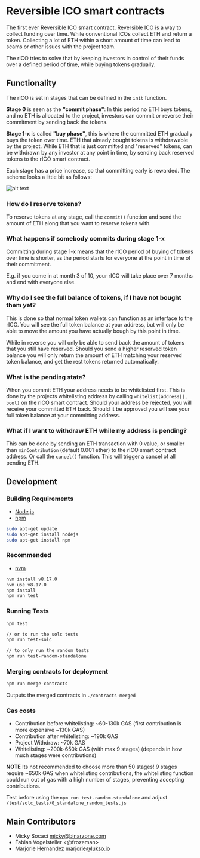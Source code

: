 # Reversible ICO smart contracts

The first ever Reversible ICO smart contract.
Reversible ICO is a way to collect funding over time. While conventional ICOs collect ETH and return a token. Collecting a lot of ETH within a short amount of time can lead to scams or other issues with the project team.

The rICO tries to solve that by keeping investors in control of their funds over a defined period of time, while buying tokens gradually.

## Functionality

The rICO is set in stages that can be defined in the `init` function.

**Stage 0** is seen as the **"commit phase"**: In this period no ETH buys tokens, and no ETH is allocated to the project, 
investors can commit or reverse their commitment by sending back the tokens.

**Stage 1-x** is called **"buy phase"**, this is where the committed ETH gradually buys the token over time. 
ETH that already bought tokens is withdrawable by the project. 
While ETH that is just committed and "reserved" tokens, can be withdrawn by any investor at any point in time, 
by sending back reserved tokens to the rICO smart contract.

Each stage has a price increase, so that committing early is rewarded.
The scheme looks a little bit as follows:

![alt text](https://github.com/lukso-network/rICO-smart-contracts/raw/master/rICO-diagram.png "rICO Diagram")

### How do I reserve tokens?

To reserve tokens at any stage, call the `commit()` function and send the amount of ETH along that you want to reserve tokens with.

### What happens if somebody commits during stage 1-x

Committing during stage 1-x means that the rICO period of buying of tokens over time is shorter, 
as the period starts for everyone at the point in time of their commitment.

E.g. if you come in at month 3 of 10, your rICO will take place over 7 months and end with everyone else.

### Why do I see the full balance of tokens, if I have not bought them yet?

This is done so that normal token wallets can function as an interface to the rICO.
You will see the full token balance at your address, but will only be able to move the amount you have actually bough by this point in time.

While in reverse you will only be able to send back the amount of tokens that you still have reserved. 
Should you send a higher reserved token balance you will only return the amount of ETH matching your reserved token balance, 
and get the rest tokens returned automatically.

### What is the pending state?

When you commit ETH your address needs to be whitelisted first. 
This is done by the projects whitelisting address by calling `whitelist(address[], bool)` on the rICO smart contract. 
Should your address be rejected, you will receive your committed ETH back. Should it be approved you will see your full token balance at your committing address.

### What if I want to withdraw ETH while my address is pending?

This can be done by sending an ETH transaction with 0 value, or smaller than `minContribution` (default 0.001 ether) to the rICO smart contract address.
Or call the `cancel()` function. This will trigger a cancel of all pending ETH.

## Development

### Building Requirements

-   [Node.js](https://nodejs.org)
-   [npm](https://www.npmjs.com/)

```bash
sudo apt-get update
sudo apt-get install nodejs
sudo apt-get install npm
```

### Recommended

- [nvm](https://github.com/nvm-sh/nvm)

```bash
nvm install v8.17.0
nvm use v8.17.0
npm install
npm run test
```

### Running Tests

```bash
npm test

// or to run the solc tests
npm run test-solc

// to only run the random tests
npm run test-random-standalone
```

### Merging contracts for deployment

```bash
npm run merge-contracts
```
Outputs the merged contracts in `./contracts-merged`


### Gas costs

- Contribution before whitelisting: ~60-130k GAS (first contribution is more expensive ~130k GAS)
- Contribution after whitelisting: ~190k GAS
- Project Withdraw: ~70k GAS
- Whitelisting: ~200k-650k GAS (with max 9 stages) (depends in how much stages were contributions)

**NOTE** Its not recommended to choose more than 50 stages!
9 stages require ~650k GAS when whitelisting contributions,
the whitelisting function could run out of gas with a high number of stages, preventing accepting contributions.

Test before using the `npm run test-random-standalone` and adjust `/test/solc_tests/0_standalone_random_tests.js`


## Main Contributors

- Micky Socaci <micky@binarzone.com>
- Fabian Vogelsteller <@frozeman>
- Marjorie Hernandez <marjorie@lukso.io>